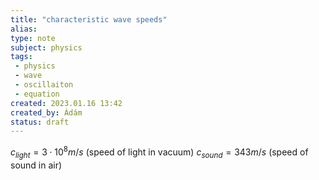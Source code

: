 ```yaml
---
title: "characteristic wave speeds"
alias: 
type: note
subject: physics
tags:
 - physics
 - wave
 - oscillaiton
 - equation
created: 2023.01.16 13:42
created_by: Ádám
status: draft 
---
```

$c_{light}=3\cdot 10^8 m/s$ (speed of light in vacuum)
$c_{sound}=343m/s$ (speed of sound in air)